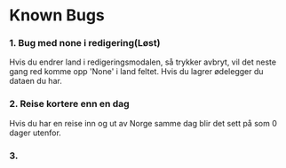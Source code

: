 # Known Bugs

### 1. Bug med none i redigering(Løst)
Hvis du endrer land i redigeringsmodalen, så trykker avbryt, vil det neste gang red komme opp 'None' i land feltet. 
Hvis du lagrer ødelegger du dataen du har.

### 2. Reise kortere enn en dag
Hvis du har en reise inn og ut av Norge samme dag blir det sett på som 0 dager utenfor.

### 3.

